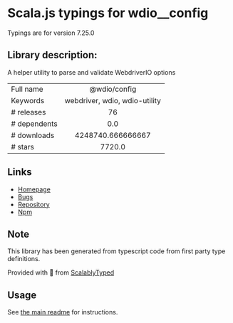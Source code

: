 
# Scala.js typings for wdio__config

Typings are for version 7.25.0

## Library description:
A helper utility to parse and validate WebdriverIO options

|                    |                 |
| ------------------ | :-------------: |
| Full name          | @wdio/config |
| Keywords           | webdriver, wdio, wdio-utility |
| # releases         | 76 |
| # dependents       | 0.0 |
| # downloads        | 4248740.666666667 |
| # stars            | 7720.0 |

## Links
- [Homepage](https://github.com/webdriverio/webdriverio/tree/main/packages/wdio-config)
- [Bugs](https://github.com/webdriverio/webdriverio/issues)
- [Repository](https://github.com/webdriverio/webdriverio)
- [Npm](https://www.npmjs.com/package/%40wdio%2Fconfig)
    


## Note
This library has been generated from typescript code from first party type definitions.

Provided with :purple_heart: from [ScalablyTyped](https://github.com/oyvindberg/ScalablyTyped)

## Usage
See [the main readme](../../readme.md) for instructions.


